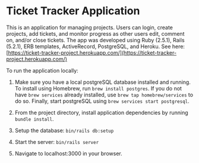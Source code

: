 # Ticket Tracker Application

This is an application for managing projects. Users can login, create projects, add tickets, and monitor progress as other users edit, comment on, and/or close tickets. The app was developed using Ruby (2.5.1), Rails (5.2.1), ERB templates, ActiveRecord, PostgreSQL, and Heroku. See here: [https://ticket-tracker-project.herokuapp.com/](https://ticket-tracker-project.herokuapp.com/)



To run the application locally:

1. Make sure you have a local postgreSQL database installed and running. To install using Homebrew, run `brew install postgres`. If you do not have `brew services` already installed, use `brew tap homebrew/services` to do so. Finally, start postgreSQL using `brew services start postgresql`.

2. From the project directory, install application dependencies by running `bundle install`.

3. Setup the database: `bin/rails db:setup`

4. Start the server: `bin/rails server`

5. Navigate to localhost:3000 in your browser.
